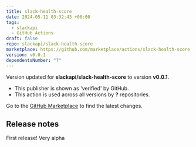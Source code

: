 ```yaml
---
title: slack-health-score
date: 2024-05-11 03:32:43 +00:00
tags:
  - slackapi
  - GitHub Actions
draft: false
repo: slackapi/slack-health-score
marketplace: https://github.com/marketplace/actions/slack-health-score
version: v0.0.1
dependentsNumber: "?"
---
```



Version updated for **slackapi/slack-health-score** to version **v0.0.1**.
- This publisher is shown as 'verified' by GitHub.
- This action is used across all versions by **?** repositories.

Go to the [GitHub Marketplace](https://github.com/marketplace/actions/slack-health-score) to find the latest changes.

## Release notes

First release! Very alpha

